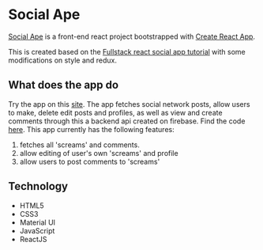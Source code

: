 # Social Ape

[Social Ape](https://social-ape-screams.netlify.app/) is a front-end react project bootstrapped with [Create React App](https://github.com/facebook/create-react-app).

This is created based on the [Fullstack react social app tutorial](https://www.youtube.com/watch?v=m_u6P5k0vP0&t=36097s) with some modifications on style and redux. 

## What does the app do

Try the app on this [site](https://social-ape-screams.netlify.app/).
The app fetches social network posts, allow users to make, delete edit posts and profiles, as well as view and create comments through this a backend api created on firebase. Find the code [here](https://github.com/julweng/social-app-functions). This app currently has the following features:
1. fetches all 'screams' and comments. 
2. allow editing of user's own 'screams' and profile 
3. allow users to post comments to 'screams'

## Technology
- HTML5
- CSS3
- Material UI
- JavaScript
- ReactJS
